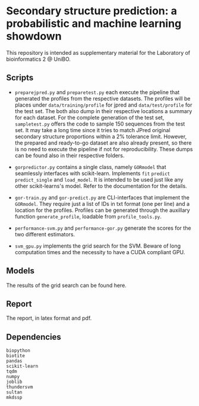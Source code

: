 # Secondary structure prediction: a probabilistic and machine learning showdown

This repository is intended as supplementary material for the Laboratory of bioinformatics 2 @ UniBO.

## Scripts
- `preparejpred.py` and `preparetest.py` each execute the pipeline that generated the profiles from the respective datasets.
The profiles will be places under `data/training/profile` for jpred and `data/test/profile` for the test set.
The both also dump in their respective locations a summary for each dataset.
For the complete generation of the test set, `sampletest.py` offers the code to sample 150 sequences from the test set.
It may take a long time since it tries to match JPred original secondary structure proportions within a 2% tolerance limit.
However, the prepared and ready-to-go dataset are also already present, so there is no need to execute the pipeline if not for reproducibility.
These dumps can be found also in their respective folders.

- `gorpredictor.py` contains a single class, namely `GORmodel` that seamlessly interfaces with scikit-learn.
Implements `fit` `predict` `predict_single` and `load_model`. It is intended to be used just like any other scikit-learns's model.
  Refer to the documentation for the details.
  
- `gor-train.py` and `gor-predict.py` are CLI-interfaces that implement the `GORmodel`. 
  They require just a list of IDs in txt format (one per line) and a location for the profiles.
  Profiles can be generated through the auxillary function `generate_profile`, loadable from `profile_tools.py`.

- `performance-svm.py` and `performance-gor.py` generate the scores for the two different estimators.

- `svm_gpu.py` implements the grid search for the SVM. Beware of long computation times and the necessity to have a CUDA compliant GPU.

## Models
The results of the grid search can be found here.

## Report
The report, in latex format and pdf.

## Dependencies
```
biopython
biotite
pandas
scikit-learn
tqdm
numpy
joblib
thundersvm
sultan
mkdssp
```
